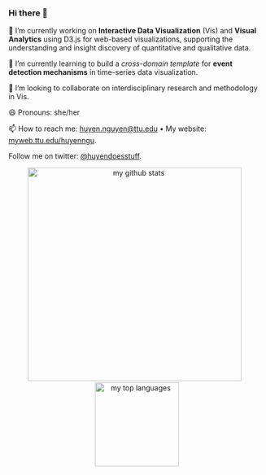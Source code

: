 ### Hi there 👋

<!--
**huyen-nguyen/huyen-nguyen** is a ✨ _special_ ✨ repository because its `README.md` (this file) appears on your GitHub profile. -->



🔭 I’m currently working on **Interactive Data Visualization** (Vis) and **Visual Analytics** using D3.js for web-based visualizations, supporting the understanding and insight discovery of quantitative and qualitative data.

🌱 I’m currently learning to build a *cross-domain template* for **event detection mechanisms** in time-series data visualization.

👯 I’m looking to collaborate on interdisciplinary research and methodology in Vis.

😄 Pronouns: she/her

📫 How to reach me: huyen.nguyen@ttu.edu • My website: [myweb.ttu.edu/huyenngu](https://myweb.ttu.edu/huyenngu/).

Follow me on twitter: [@huyendoesstuff](https://twitter.com/huyendoesstuff).

<p align="center">
  <img src="https://github-readme-stats.vercel.app/api?username=huyen-nguyen&show_icons=true" alt="my github stats" width="420"/>
  &nbsp;
  <img src="https://github-readme-stats.vercel.app/api/top-langs/?username=huyen-nguyen&layout=compact" alt="my top languages" height="165">
</p>
